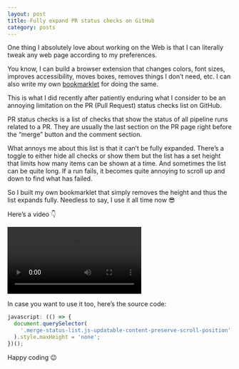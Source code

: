 ```yaml
---
layout: post
title: Fully expand PR status checks on GitHub
category: posts
---
```


One thing I absolutely love about working on the Web is that I can literally tweak any web page according to my preferences.

You know, I can build a browser extension that changes colors, font sizes, improves accessibility, moves boxes, removes things I don’t need, etc. I can also write my own [bookmarklet](https://www.freecodecamp.org/news/what-are-bookmarklets/) for doing the same.

This is what I did recently after patiently enduring what I consider to be an annoying limitation on the PR (Pull Request) status checks list on GitHub.

PR status checks is a list of checks that show the status of all pipeline runs related to a PR. They are usually the last section on the PR page right before the “merge” button and the comment section.

What annoys me about this list is that it can’t be fully expanded. There’s a toggle to either hide all checks or show them but the list has a set height that limits how many items can be shown at a time. And sometimes the list can be quite long. If a run fails, it becomes quite annoying to scroll up and down to find what has failed.

So I built my own bookmarklet that simply removes the height and thus the list expands fully. Needless to say, I use it all time now 😎

Here’s a video 👇

<video controls>
  <source src="/assets/img/2022/11/01/fully-expand-status-checks-on-github.mp4" type="video/mp4">
</video>

In case you want to use it too, here’s the source code:

```js
javascript: (() => {
  document.querySelector(
    '.merge-status-list.js-updatable-content-preserve-scroll-position'
  ).style.maxHeight = 'none';
})();
```

Happy coding 😉
